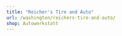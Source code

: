 ```yaml
---
title: "Reicher's Tire and Auto"
url: /washington/reichers-tire-and-auto/
shop: Autowerkstatt
---
```

